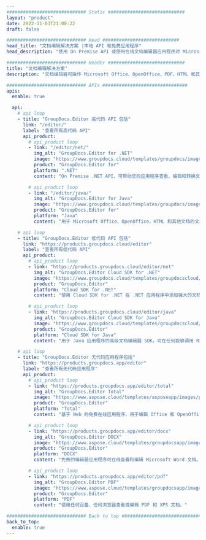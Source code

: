 ```yaml
---
############################# Static ############################
layout: "product"
date: 2022-11-03T21:00:22
draft: false

############################# Head ############################
head_title: "文档编辑解决方案 |本地 API 和免费应用程序"
head_description: "使用 On Premise API 或使用在线文档编辑器应用程序对 Microsoft Office、OpenDocument、PDF 和其他文件格式进行文档编辑。"

############################# Header ############################
title: "文档编辑解决方案"
description: "文档编辑器可操作 Microsoft Office、OpenOffice、PDF、HTML 和其他文档文件格式。"

############################# APIs ###############################
apis:
  enable: true

  api:
    # api loop
    - title: "GroupDocs.Editor 高代码 API 包括"
      link: "/editor/"
      label: "查看所有高代码 API"
      api_product:
        # api_product loop
        - link: "/editor/net/"
          img_alt: "GroupDocs.Editor for .NET"
          image: "https://www.groupdocs.cloud/templates/groupdocs/images/product-logos/groupdocs-editor-net.png"
          product: "GroupDocs.Editor for"
          platform: ".NET"
          content: "On Premise .NET API，可帮助您的应用程序查看、编辑和转换文档。"

        # api_product loop
        - link: "/editor/java/"
          img_alt: "GroupDocs.Editor for Java"
          image: "https://www.groupdocs.cloud/templates/groupdocs/images/product-logos/groupdocs-editor-java.png"
          product: "GroupDocs.Editor for"
          platform: "Java"
          content: "用于 Microsoft Office、OpenOffice、HTML 和其他文档的文档编辑 API，可在基于 Java 的应用程序中进行操作。"

    # api loop
    - title: "GroupDocs.Editor 低代码 API 包括"
      link: "https://products.groupdocs.cloud/editor"
      label: "查看所有低代码 API"
      api_product:
        # api_product loop
        - link: "https://products.groupdocs.cloud/editor/net"
          img_alt: "GroupDocs.Editor Cloud SDK for .NET"
          image: "https://www.groupdocs.cloud/templates/groupdocscloud/images/sdk/272x272/groupdocs_editor-for-net.png"
          product: "GroupDocs.Editor"
          platform: "Cloud SDK for .NET"
          content: "使用 Cloud SDK for .NET 在 .NET 应用程序中添加强大的文档格式编辑功能。编辑 MS Office、Web 和 XML 文档。"

        # api_product loop
        - link: "https://products.groupdocs.cloud/editor/java"
          img_alt: "GroupDocs.Editor Cloud SDK for Java"
          image: "https://www.groupdocs.cloud/templates/groupdocscloud/images/sdk/272x272/groupdocs_editor-for-java.png"
          product: "GroupDocs.Editor"
          platform: "Cloud SDK for Java"
          content: "用于 Java 应用程序的高级文档编辑器 SDK，可在任何能够调用 REST API 的平台上编辑行业标准文档文件格式。"

    # api loop
    - title: "GroupDocs.Editor 无代码应用程序包括"
      link: "https://products.groupdocs.app/editor"
      label: "查看所有无代码应用程序"
      api_product:
        # api_product loop
        - link: "https://products.groupdocs.app/editor/total"
          img_alt: "GroupDocs.Editor Total"
          image: "https://www.aspose.cloud/templates/asposeapp/images/products/logo/aspose_editor-app.png"
          product: "GroupDocs.Editor"
          platform: "Total"
          content: "基于 Web 的免费在线应用程序，用于编辑 Office 和 OpenOffice 中的流行文件格式。"

        # api_product loop
        - link: "https://products.groupdocs.app/editor/docx"
          img_alt: "GroupDocs.Editor DOCX"
          image: "https://www.aspose.cloud/templates/groupdocsapp/images/products/logo/groupdocs_words-app.png"
          product: "GroupDocs.Editor"
          platform: "DOCX"
          content: "免费的编辑器应用程序可在线查看和编辑 Microsoft Word 文档。"

        # api_product loop
        - link: "https://products.groupdocs.app/editor/pdf"
          img_alt: "GroupDocs.Editor PDF"
          image: "https://www.aspose.cloud/templates/groupdocsapp/images/products/logo/groupdocs_pdf-app.png"
          product: "GroupDocs.Editor"
          platform: "PDF"
          content: "使用任何设备、任何浏览器查看或编辑 PDF 和 XPS 文档。"

############################# Back to top ###############################
back_to_top:
  enable: true
---
```

